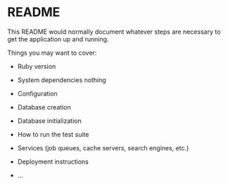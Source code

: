 # README

This README would normally document whatever steps are necessary to get the
application up and running.

Things you may want to cover:

* Ruby version

* System dependencies
    nothing
* Configuration

* Database creation

* Database initialization

* How to run the test suite

* Services (job queues, cache servers, search engines, etc.)

* Deployment instructions

* ...
